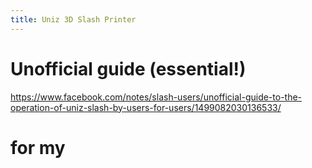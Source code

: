 ```yaml
---
title: Uniz 3D Slash Printer
---
```


# Unofficial guide (essential!)
<https://www.facebook.com/notes/slash-users/unofficial-guide-to-the-operation-of-uniz-slash-by-users-for-users/1499082030136533/>

# for my